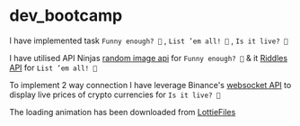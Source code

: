 # dev_bootcamp

I have implemented task `Funny enough? 🔫` ,  `List ’em all! 💯` , `Is it live? 🔌`

I have utilised API Ninjas [random image api](https://api-ninjas.com/api/randomimage) for `Funny enough? 🔫` & it [Riddles API](https://api-ninjas.com/api/riddles) for `List ’em all! 💯`

To implement 2 way connection I have leverage Binance's [websocket API](https://binance-docs.github.io/apidocs/spot/en/#websocket-market-streams) to display live prices of crypto currencies for `Is it live? 🔌`

The loading animation has been downloaded from [LottieFiles](https://lottiefiles.com/)





